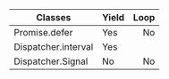 | Classes | Yield | Loop |
| --- | :-- | --: |
| Promise.defer | Yes | No | 
| Dispatcher.interval | Yes |
| Dispatcher.Signal | No | No |